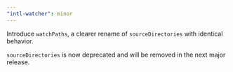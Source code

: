 ```yaml
---
"intl-watcher": minor
---
```


Introduce `watchPaths`, a clearer rename of `sourceDirectories` with identical behavior.

`sourceDirectories` is now deprecated and will be removed in the next major release.
